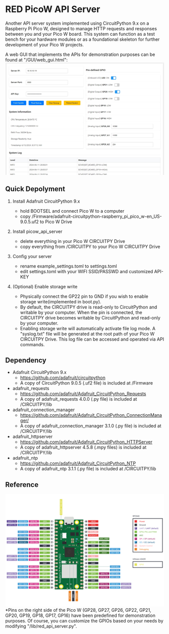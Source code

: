 # RED PicoW API Server
Another API server system implemented using CircuitPython 9.x on a Raspberry Pi Pico W, designed to manage HTTP requests and responses between you and your Pico W board. This system can function as a test bench for your hardware modules or as a foundational skeleton for further development of your Pico W projects.

A web GUI that implements the APIs for demonstration purposes can be found at "/GUI/web_gui.html":
![WEB GUI SCREENSHOT](./web_gui_screenshot.png)

## Quick Depolyment

1. Install Adafruit CircuitPython 9.x
    - hold BOOTSEL and connect Pico W to a computer
    - copy /Firmware/adafruit-circuitpython-raspberry_pi_pico_w-en_US-9.0.5.uf2 to Pico W Drive

2. Install picow_api_server
    - delete everything in your Pico W CIRCUITPY Drive
    - copy everything from /CIRCUITPY to your Pico W CIRCUITPY Drive

3. Config your server
    - rename example_settings.toml to settings.toml
    - edit settings.toml with your WIFI SSID/PASSWD and customized API-KEY

4. (Optional) Enable storage write
    - Physically connect the GP22 pin to GND if you wish to enable storage write(implemented in boot.py).
    - By default, the CIRCUITPY drive is read-only to CircuitPython and writable by your computer. When the pin is connected, the CIRCUITPY drive becomes writable by CircuitPython and read-only by your computer.
    - Enabling storage write will automatically activate file log mode. A "syslog.txt" file will be generated at the root path of your Pico W CIRCUITPY Drive. This log file can be accessed and operated via API commands.

## Dependency
- Adafruit CircuitPython 9.x
    - https://github.com/adafruit/circuitpython
    - A copy of CircuitPython 9.0.5 (.uf2 file) is included at /Firmware
- adafruit_requests
    - https://github.com/adafruit/Adafruit_CircuitPython_Requests
    - A copy of adafruit_requests 4.0.0 (.py file) is included at /CIRCUITPY/lib
- adafruit_connection_manager
    - https://github.com/adafruit/Adafruit_CircuitPython_ConnectionManager/
    - A copy of adafruit_connection_manager 3.1.0 (.py file) is included at /CIRCUITPY/lib
- adafruit_httpserver
    - https://github.com/adafruit/Adafruit_CircuitPython_HTTPServer
    - A copy of adafruit_httpserver 4.5.8 (.mpy files) is included at /CIRCUITPY/lib
- adafruit_ntp
    - https://github.com/adafruit/Adafruit_CircuitPython_NTP
    - A copy of adafruit_ntp 3.1.1 (.py file) is included at /CIRCUITPY/lib

## Reference
![Pico W Pinout](./picow-pinout.svg)
*Pins on the right side of the Pico W (GP28, GP27, GP26, GP22, GP21, GP20, GP19, GP18, GP17, GP16) have been predefined for demonstration purposes. Of course, you can customize the GPIOs based on your needs by modifying "/lib/red_api_server.py".